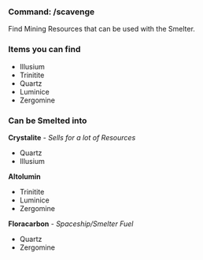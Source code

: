 ### Command: /scavenge
Find Mining Resources that can be used with the Smelter.

### Items you can find
* Illusium
* Trinitite
* Quartz
* Luminice
* Zergomine

### Can be Smelted into
**Crystalite** - *Sells for a lot of Resources*
* Quartz
* Illusium

**Altolumin**
* Trinitite
* Luminice
* Zergomine

**Floracarbon** - *Spaceship/Smelter Fuel*
* Quartz
* Zergomine

